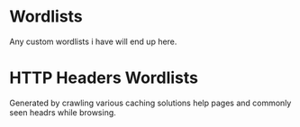 # Wordlists
Any custom wordlists i have will end up here.

# HTTP Headers Wordlists
Generated by crawling various caching solutions help pages and commonly seen headrs while browsing. 
